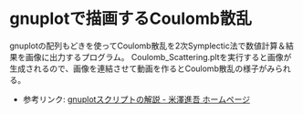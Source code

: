 # gnuplotで描画するCoulomb散乱

gnuplotの配列もどきを使ってCoulomb散乱を2次Symplectic法で数値計算＆結果を画像に出力するプログラム。
Coulomb_Scattering.pltを実行すると画像が生成されるので、画像を連結させて動画を作るとCoulomb散乱の様子がみられる。

* 参考リンク: [gnuplotスクリプトの解説 - 米澤進吾 ホームページ](https://ss.scphys.kyoto-u.ac.jp/person/yonezawa/contents/program/gnuplot/index.html)
